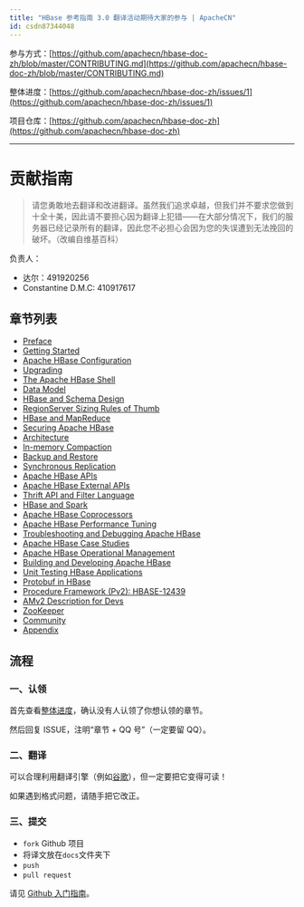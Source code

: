 ```yaml
---
title: "HBase 参考指南 3.0 翻译活动期待大家的参与 | ApacheCN"
id: csdn87344048
---
```


参与方式：[https://github.com/apachecn/hbase-doc-zh/blob/master/CONTRIBUTING.md](https://github.com/apachecn/hbase-doc-zh/blob/master/CONTRIBUTING.md)

整体进度：[https://github.com/apachecn/hbase-doc-zh/issues/1](https://github.com/apachecn/hbase-doc-zh/issues/1)

项目仓库：[https://github.com/apachecn/hbase-doc-zh](https://github.com/apachecn/hbase-doc-zh)

* * *

# 贡献指南

> 请您勇敢地去翻译和改进翻译。虽然我们追求卓越，但我们并不要求您做到十全十美，因此请不要担心因为翻译上犯错——在大部分情况下，我们的服务器已经记录所有的翻译，因此您不必担心会因为您的失误遭到无法挽回的破坏。（改编自维基百科）

负责人：

*   达尔：491920256
*   Constantine D.M.C: 410917617

## 章节列表

*   [Preface](https://github.com/apachecn/hbase-doc-zh/blob/master/docs/0.md)
*   [Getting Started](https://github.com/apachecn/hbase-doc-zh/blob/master/docs/1.md)
*   [Apache HBase Configuration](https://github.com/apachecn/hbase-doc-zh/blob/master/docs/2.md)
*   [Upgrading](https://github.com/apachecn/hbase-doc-zh/blob/master/docs/3.md)
*   [The Apache HBase Shell](https://github.com/apachecn/hbase-doc-zh/blob/master/docs/4.md)
*   [Data Model](https://github.com/apachecn/hbase-doc-zh/blob/master/docs/5.md)
*   [HBase and Schema Design](https://github.com/apachecn/hbase-doc-zh/blob/master/docs/6.md)
*   [RegionServer Sizing Rules of Thumb](https://github.com/apachecn/hbase-doc-zh/blob/master/docs/7.md)
*   [HBase and MapReduce](https://github.com/apachecn/hbase-doc-zh/blob/master/docs/8.md)
*   [Securing Apache HBase](https://github.com/apachecn/hbase-doc-zh/blob/master/docs/9.md)
*   [Architecture](https://github.com/apachecn/hbase-doc-zh/blob/master/docs/10.md)
*   [In-memory Compaction](https://github.com/apachecn/hbase-doc-zh/blob/master/docs/11.md)
*   [Backup and Restore](https://github.com/apachecn/hbase-doc-zh/blob/master/docs/12.md)
*   [Synchronous Replication](https://github.com/apachecn/hbase-doc-zh/blob/master/docs/13.md)
*   [Apache HBase APIs](https://github.com/apachecn/hbase-doc-zh/blob/master/docs/14.md)
*   [Apache HBase External APIs](https://github.com/apachecn/hbase-doc-zh/blob/master/docs/15.md)
*   [Thrift API and Filter Language](https://github.com/apachecn/hbase-doc-zh/blob/master/docs/16.md)
*   [HBase and Spark](https://github.com/apachecn/hbase-doc-zh/blob/master/docs/17.md)
*   [Apache HBase Coprocessors](https://github.com/apachecn/hbase-doc-zh/blob/master/docs/18.md)
*   [Apache HBase Performance Tuning](https://github.com/apachecn/hbase-doc-zh/blob/master/docs/19.md)
*   [Troubleshooting and Debugging Apache HBase](https://github.com/apachecn/hbase-doc-zh/blob/master/docs/20.md)
*   [Apache HBase Case Studies](https://github.com/apachecn/hbase-doc-zh/blob/master/docs/21.md)
*   [Apache HBase Operational Management](https://github.com/apachecn/hbase-doc-zh/blob/master/docs/22.md)
*   [Building and Developing Apache HBase](https://github.com/apachecn/hbase-doc-zh/blob/master/docs/23.md)
*   [Unit Testing HBase Applications](https://github.com/apachecn/hbase-doc-zh/blob/master/docs/24.md)
*   [Protobuf in HBase](https://github.com/apachecn/hbase-doc-zh/blob/master/docs/25.md)
*   [Procedure Framework (Pv2): HBASE-12439](https://github.com/apachecn/hbase-doc-zh/blob/master/docs/26.md)
*   [AMv2 Description for Devs](https://github.com/apachecn/hbase-doc-zh/blob/master/docs/27.md)
*   [ZooKeeper](https://github.com/apachecn/hbase-doc-zh/blob/master/docs/28.md)
*   [Community](https://github.com/apachecn/hbase-doc-zh/blob/master/docs/29.md)
*   [Appendix](https://github.com/apachecn/hbase-doc-zh/blob/master/docs/30.md)

## 流程

### 一、认领

首先查看[整体进度](https://github.com/apachecn/hbase-doc-zh/issues/1)，确认没有人认领了你想认领的章节。

然后回复 ISSUE，注明“章节 + QQ 号”（一定要留 QQ）。

### 二、翻译

可以合理利用翻译引擎（例如[谷歌](https://translate.google.cn/)），但一定要把它变得可读！

如果遇到格式问题，请随手把它改正。

### 三、提交

*   `fork` Github 项目
*   将译文放在`docs`文件夹下
*   `push`
*   `pull request`

请见 [Github 入门指南](https://github.com/apachecn/kaggle/blob/dev/https://github.com/apachecn/hbase-doc-zh/blob/master/docs/GitHub)。